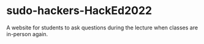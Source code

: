 # sudo-hackers-HackEd2022
A website for students to ask questions during the lecture when classes are in-person again. 
